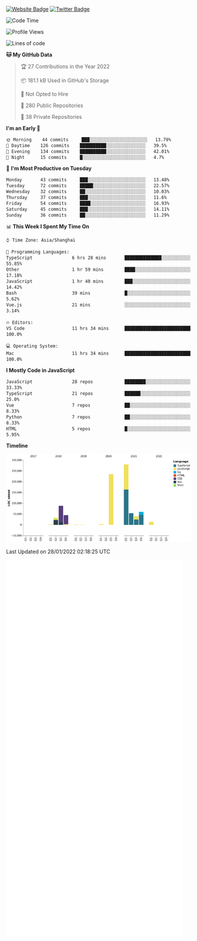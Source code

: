 [![Website Badge](https://img.shields.io/badge/-caos.me-444444?style=flat&logo=Google-Chrome&logoColor=f2f2f2&link=https://caos.me)](https://caos.me)
[![Twitter Badge](https://img.shields.io/badge/-@caosbad-1da1f2?style=flat&labelColor=1ca0f1&logo=twitter&logoColor=white&link=https://twitter.com/caosbad)](https://twitter.com/caosbad)



<!--START_SECTION:waka-->
![Code Time](http://img.shields.io/badge/Code%20Time-102%20hrs%2028%20mins-blue)

![Profile Views](http://img.shields.io/badge/Profile%20Views-2-blue)

![Lines of code](https://img.shields.io/badge/From%20Hello%20World%20I%27ve%20Written-856%20Thousand%20lines%20of%20code-blue)

**🐱 My GitHub Data** 

> 🏆 27 Contributions in the Year 2022
 > 
> 📦 181.1 kB Used in GitHub's Storage 
 > 
> 🚫 Not Opted to Hire
 > 
> 📜 280 Public Repositories 
 > 
> 🔑 38 Private Repositories  
 > 
**I'm an Early 🐤** 

```text
🌞 Morning    44 commits     ███░░░░░░░░░░░░░░░░░░░░░░   13.79% 
🌆 Daytime    126 commits    ██████████░░░░░░░░░░░░░░░   39.5% 
🌃 Evening    134 commits    ██████████░░░░░░░░░░░░░░░   42.01% 
🌙 Night      15 commits     █░░░░░░░░░░░░░░░░░░░░░░░░   4.7%

```
📅 **I'm Most Productive on Tuesday** 

```text
Monday       43 commits     ███░░░░░░░░░░░░░░░░░░░░░░   13.48% 
Tuesday      72 commits     █████░░░░░░░░░░░░░░░░░░░░   22.57% 
Wednesday    32 commits     ██░░░░░░░░░░░░░░░░░░░░░░░   10.03% 
Thursday     37 commits     ███░░░░░░░░░░░░░░░░░░░░░░   11.6% 
Friday       54 commits     ████░░░░░░░░░░░░░░░░░░░░░   16.93% 
Saturday     45 commits     ███░░░░░░░░░░░░░░░░░░░░░░   14.11% 
Sunday       36 commits     ██░░░░░░░░░░░░░░░░░░░░░░░   11.29%

```


📊 **This Week I Spent My Time On** 

```text
⌚︎ Time Zone: Asia/Shanghai

💬 Programming Languages: 
TypeScript               6 hrs 28 mins       ██████████████░░░░░░░░░░░   55.85% 
Other                    1 hr 59 mins        ████░░░░░░░░░░░░░░░░░░░░░   17.18% 
JavaScript               1 hr 40 mins        ███░░░░░░░░░░░░░░░░░░░░░░   14.42% 
Bash                     39 mins             █░░░░░░░░░░░░░░░░░░░░░░░░   5.62% 
Vue.js                   21 mins             ░░░░░░░░░░░░░░░░░░░░░░░░░   3.14%

🔥 Editors: 
VS Code                  11 hrs 34 mins      █████████████████████████   100.0%

💻 Operating System: 
Mac                      11 hrs 34 mins      █████████████████████████   100.0%

```

**I Mostly Code in JavaScript** 

```text
JavaScript               28 repos            ████████░░░░░░░░░░░░░░░░░   33.33% 
TypeScript               21 repos            ██████░░░░░░░░░░░░░░░░░░░   25.0% 
Vue                      7 repos             ██░░░░░░░░░░░░░░░░░░░░░░░   8.33% 
Python                   7 repos             ██░░░░░░░░░░░░░░░░░░░░░░░   8.33% 
HTML                     5 repos             █░░░░░░░░░░░░░░░░░░░░░░░░   5.95%

```


**Timeline**

![Chart not found](https://raw.githubusercontent.com/caosbad/caosbad/master/charts/bar_graph.png) 


 Last Updated on 28/01/2022 02:18:25 UTC
<!--END_SECTION:waka-->


![Metrics](https://github.com/caosbad/CaosBad/blob/master/github-metrics.svg)
